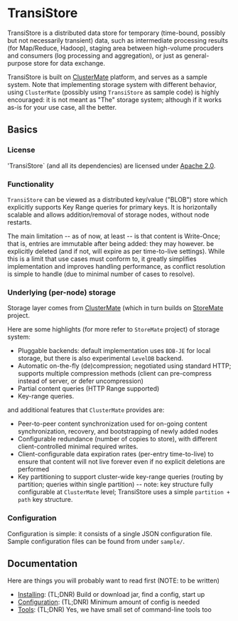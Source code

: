 # TransiStore

TransiStore is a distributed data store for temporary (time-bound, possibly but not necessarily transient) data, such as intermediate processing results (for Map/Reduce, Hadoop), staging area between high-volume procuders and consumers (log processing and aggregation), or just as general-purpose store for data exchange.

TransiStore is built on [ClusterMate](https://github.com/cowtowncoder/ClusterMate) platform, and serves as a sample system.
Note that implementing storage system with different behavior, using `ClusterMate` (possibly using `TransiStore` as sample code) is highly encouraged: it is not meant as "The" storage system; although if it works as-is for your use case, all the better.

## Basics

### License

'TransiStore` (and all its dependencies) are licensed under [Apache 2.0](http://www.apache.org/licenses/LICENSE-2.0.html).

### Functionality

`TransiStore` can be viewed as a distributed key/value ("BLOB") store which explicitly supports Key Range queries for primary keys. It is horizontally scalable and allows addition/removal of storage nodes, without node restarts.

The main limitation -- as of now, at least -- is that content is Write-Once; that is, entries are immutable after being added: they may however. be explicitly deleted (and if not, will expire as per time-to-live settings). While this is a limit that use cases must conform to, it greatly simplifies implementation and improves handling performance, as conflict resolution is simple to handle (due to minimal number of cases to resolve).

### Underlying (per-node) storage

Storage layer comes from [ClusterMate](https://github.com/cowtowncoder/ClusterMate) (which in turn builds on [StoreMate](https://github.com/cowtowncoder/StoreMate) project.

Here are some highlights (for more refer to `StoreMate` project) of storage system:

* Pluggable backends: default implementation uses `BDB-JE` for local storage, but there is also experimental `LevelDB` backend.
* Automatic on-the-fly (de)compression; negotiated using standard HTTP; supports multiple compression methods (client can pre-compress instead of server, or defer uncompression)
* Partial content queries (HTTP Range supported)
* Key-range queries.

and additional features that `ClusterMate` provides are:

* Peer-to-peer content synchronization used for on-going content synchronization, recovery, and bootstrapping of newly added nodes
* Configurable redundance (number of copies to store), with different client-controlled minimal required writes.
* Client-configurable data expiration rates (per-entry time-to-live) to ensure that content will not live forever even if no explicit deletions are performed
* Key partitioning to support cluster-wide key-range queries (routing by partition; queries within single partition) -- note: key structure fully configurable at `ClusterMate` level; TransiStore uses a simple `partition + path` key structure.

### Configuration

Configuration is simple: it consists of a single JSON configuration file. Sample configuration
files can be found from under `sample/`.

## Documentation

Here are things you will probably want to read first (NOTE: to be written)

* [Installing](../../wiki/Install): (TL;DNR) Build or download jar, find a config, start up
* [Configuration](../../wiki/Configuration): (TL;DNR) Minimum amount of config is needed
* [Tools](../../wiki/Tools): (TL;DNR) Yes, we have small set of command-line tools too
